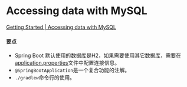 # Accessing data with MySQL
[Getting Started | Accessing data with MySQL](https://spring.io/guides/gs/accessing-data-mysql/)

#### 要点
- Spring Boot 默认使用的数据库是H2，如果需要使用其它数据库，需要在[application.properties](https://github.com/bigwindlee/java/blob/master/spring/AccessingDataMysql/src/main/resources/application.properties)文件中配置连接信息。
- `@SpringBootApplication`是一个复合功能的注解。
- `./gradlew`命令行的使用。
